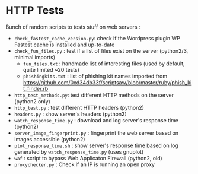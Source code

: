 # HTTP Tests

Bunch of random scripts to tests stuff on web servers :
* `check_fastest_cache_version.py`: check if the Wordpress plugin WP Fastest cache is installed and up-to-date
* `check_fun_files.py` : test if a list of files exist on the server (python2/3, minimal imports)
    * `fun_files.txt` : handmade list of interesting files (used by default, quite limited ~20 tests)
    * `phishingkits.txt` : list of phishing kit names imported from https://github.com/0xd34db33f/scriptsaw/blob/master/ruby/phish_kit_finder.rb
* `http_test_methods.py`: test different HTTP methods on the server (python2 only)
* `http_test.py` : test different HTTP headers (python2)
* `headers.py` : show server's headers (python2)
* `watch_response_time.py` : download and log server's response time (python2)
* `server_image_fingerprint.py` : fingerprint the web server based on images accessible (python2)
* `plot_response_time.sh` : show server's response time based on log generated by `watch_response_time.py` (uses gnuplot)
* `waf` : script to bypass Web Applicaton Firewall (python2, old)
* `proxychecker.py` : Check if an IP is running an open proxy
